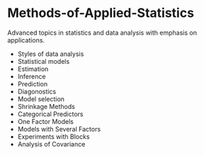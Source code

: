# Methods-of-Applied-Statistics
Advanced topics in statistics and data analysis with emphasis on applications.
- Styles of data analysis
- Statistical models
- Estimation
- Inference
- Prediction
- Diagonostics
- Model selection
- Shrinkage Methods
- Categorical Predictors
- One Factor Models
- Models with Several Factors
- Experiments with Blocks
- Analysis of Covariance
